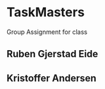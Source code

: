 # TaskMasters
Group Assignment for class

<h2>Ruben Gjerstad Eide</h2>

<h2>Kristoffer Andersen</h2>
